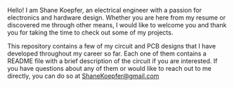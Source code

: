 Hello! I am Shane Koepfer, an electrical engineer with a passion for electronics and hardware design. 
Whether you are here from my resume or discovered me through other means, I would like to welcome you and thank you for taking the time to check out some of my projects.

This repository contains a few of my circuit and PCB designs that I have developed throughout my career so far. Each one of them contains a README file with a brief description of the circuit if you are interested.
If you have questions about any of them or would like to reach out to me directly, you can do so at ShaneKoepfer@gmail.com
